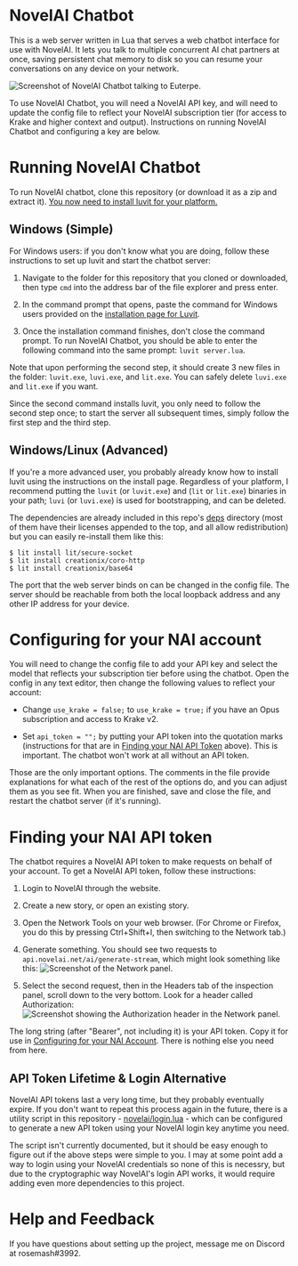 # NovelAI Chatbot

This is a web server written in Lua that serves a web chatbot interface for use with NovelAI. It lets you talk to multiple concurrent AI chat partners at once, saving persistent chat memory to disk so you can resume your conversations on any device on your network.

![Screenshot of NovelAI Chatbot talking to Euterpe.](https://i.imgur.com/DXATW9B.png)

To use NovelAI Chatbot, you will need a NovelAI API key, and will need to update the config file to reflect your NovelAI subscription tier (for access to Krake and higher context and output). Instructions on running NovelAI Chatbot and configuring a key are below.

# Running NovelAI Chatbot

To run NovelAI chatbot, clone this repository (or download it as a zip and extract it). [You now need to install luvit for your platform.](https://luvit.io/install.html)

## Windows (Simple)

For Windows users: if you don't know what you are doing, follow these instructions to set up luvit and start the chatbot server:

1.  Navigate to the folder for this repository that you cloned or downloaded, then type `cmd` into the address bar of the file explorer and press enter.

2. In the command prompt that opens, paste the command for Windows users provided on the [installation page for Luvit](https://luvit.io/install.html).

3. Once the installation command finishes, don't close the command prompt. To run NovelAI Chatbot, you should be able to enter the following command into the same prompt: `luvit server.lua`.

Note that upon performing the second step, it should create 3 new files in the folder: `luvit.exe`, `luvi.exe`, and `lit.exe`. You can safely delete `luvi.exe` and `lit.exe` if you want.

Since the second command installs luvit, you only need to follow the second step once; to start the server all subsequent times, simply follow the first step and the third step.

## Windows/Linux (Advanced)

If you're a more advanced user, you probably already know how to install luvit using the instructions on the install page. Regardless of your platform, I recommend putting the `luvit` (or `luvit.exe`) and (`lit` or `lit.exe`) binaries in your path; `luvi` (or `luvi.exe`) is used for bootstrapping, and can be deleted.

The dependencies are already included in this repo's [deps](deps) directory (most of them have their licenses appended to the top, and all allow redistribution) but you can easily re-install them like this:

```
$ lit install lit/secure-socket
$ lit install creationix/coro-http
$ lit install creationix/base64
```

The port that the web server binds on can be changed in the config file. The server should be reachable from both the local loopback address and any other IP address for your device.

# Configuring for your NAI account

You will need to change the config file to add your API key and select the model that reflects your subscription tier before using the chatbot. Open the config in any text editor, then change the following values to reflect your account:

* Change `use_krake = false;` to `use_krake = true;` if you have an Opus subscription and access to Krake v2.

* Set `api_token = "";` by putting your API token into the quotation marks (instructions for that are in [Finding your NAI API Token](#finding-your-nai-api-token) above). This is important. The chatbot won't work at all without an API token.

Those are the only important options. The comments in the file provide explanations for what each of the rest of the options do, and you can adjust them as you see fit. When you are finished, save and close the file, and restart the chatbot server (if it's running).

# Finding your NAI API token

The chatbot requires a NovelAI API token to make requests on behalf of your account. To get a NovelAI API token, follow these instructions:

1. Login to NovelAI through the website.

2. Create a new story, or open an existing story.

3. Open the Network Tools on your web browser. (For Chrome or Firefox, you do this by pressing Ctrl+Shift+I, then switching to the Network tab.)

4. Generate something. You should see two requests to `api.novelai.net/ai/generate-stream`, which might look something like this: ![Screenshot of the Network panel.](https://i.imgur.com/N2RMLuR.png)

5. Select the second request, then in the Headers tab of the inspection panel, scroll down to the very bottom. Look for a header called Authorization: ![Screenshot showing the Authorization header in the Network panel.](https://i.imgur.com/UOJKQK4.png)

The long string (after "Bearer", not including it) is your API token. Copy it for use in [Configuring for your NAI Account](#configuring-for-your-nai-account). There is nothing else you need from here.

## API Token Lifetime & Login Alternative

NovelAI API tokens last a very long time, but they probably eventually expire. If you don't want to repeat this process again in the future, there is a utility script in this repository - [novelai/login.lua](novelai/login.lua) - which can be configured to generate a new API token using your NovelAI login key anytime you need.

The script isn't currently documented, but it should be easy enough to figure out if the above steps were simple to you. I may at some point add a way to login using your NovelAI credentials so none of this is necessry, but due to the cryptographic way NovelAI's login API works, it would require adding even more dependencies to this project.

# Help and Feedback

If you have questions about setting up the project, message me on Discord at rosemash#3992.
